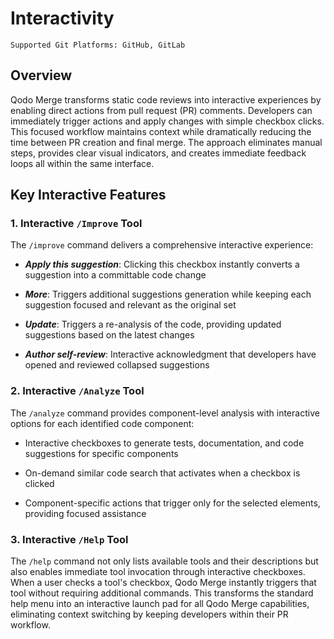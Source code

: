 # Interactivity

`Supported Git Platforms: GitHub, GitLab`

## Overview

Qodo Merge transforms static code reviews into interactive experiences by enabling direct actions from pull request (PR) comments.
Developers can immediately trigger actions and apply changes with simple checkbox clicks. This focused workflow maintains context while dramatically reducing the time between PR creation and final merge.
The approach eliminates manual steps, provides clear visual indicators, and creates immediate feedback loops all within the same interface.

## Key Interactive Features

### 1\. Interactive `/Improve` Tool

The `/improve` command delivers a comprehensive interactive experience:

- _**Apply this suggestion**_: Clicking this checkbox instantly converts a suggestion into a committable code change

- _**More**_: Triggers additional suggestions generation while keeping each suggestion focused and relevant as the original set

- _**Update**_: Triggers a re-analysis of the code, providing updated suggestions based on the latest changes

- _**Author self-review**_: Interactive acknowledgment that developers have opened and reviewed collapsed suggestions


###  2\. Interactive `/Analyze` Tool

The `/analyze` command provides component-level analysis with interactive options for each identified code component:

- Interactive checkboxes to generate tests, documentation, and code suggestions for specific components

- On-demand similar code search that activates when a checkbox is clicked

- Component-specific actions that trigger only for the selected elements, providing focused assistance


###  3\. Interactive `/Help` Tool

The `/help` command not only lists available tools and their descriptions but also enables immediate tool invocation through interactive checkboxes. 
When a user checks a tool's checkbox, Qodo Merge instantly triggers that tool without requiring additional commands. 
This transforms the standard help menu into an interactive launch pad for all Qodo Merge capabilities, eliminating context switching by keeping developers within their PR workflow.
